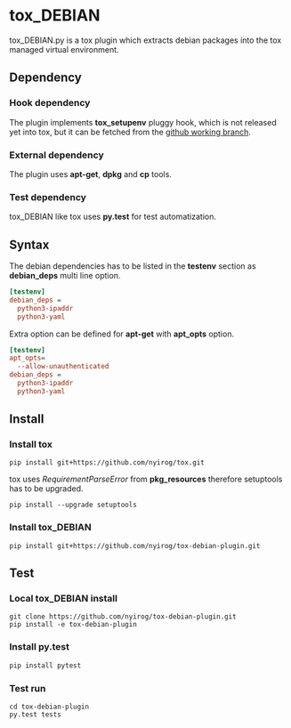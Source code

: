 # tox_DEBIAN

tox_DEBIAN.py is a tox plugin which extracts debian packages
into the tox managed virtual environment.

## Dependency

### Hook dependency

The plugin implements **tox_setupenv** pluggy hook,
which is not released yet into tox, but it can be fetched from the
[github working branch](https://github.com/nyirog/tox).

### External dependency

The plugin uses **apt-get**, **dpkg** and **cp** tools.

### Test dependency

tox_DEBIAN like tox uses **py.test** for test automatization.

## Syntax

The debian dependencies has to be listed in the **testenv** section
as **debian_deps** multi line option.

```ini
[testenv]
debian_deps =
  python3-ipaddr
  python3-yaml
```

Extra option can be defined for **apt-get** with **apt_opts** option.

```ini
[testenv]
apt_opts=
  --allow-unauthenticated
debian_deps =
  python3-ipaddr
  python3-yaml
```

## Install

### Install tox

```
pip install git+https://github.com/nyirog/tox.git
```

tox uses _RequirementParseError_ from **pkg_resources** therefore setuptools has to be upgraded.

```
pip install --upgrade setuptools
```

### Install tox_DEBIAN

```
pip install git+https://github.com/nyirog/tox-debian-plugin.git
```

## Test

### Local tox_DEBIAN install

```
git clone https://github.com/nyirog/tox-debian-plugin.git
pip install -e tox-debian-plugin
```

### Install **py.test**

```sh
pip install pytest
```

### Test run

```
cd tox-debian-plugin
py.test tests
```

